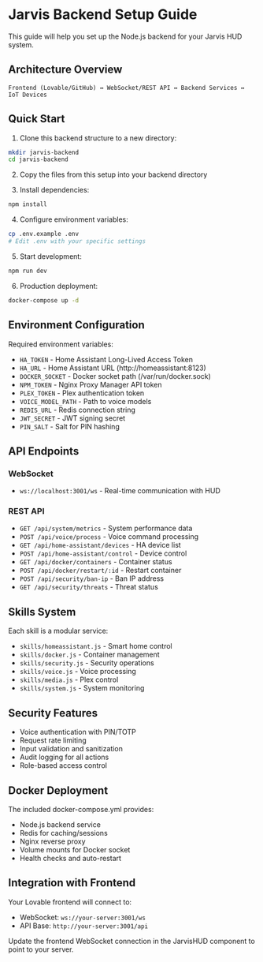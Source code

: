 # Jarvis Backend Setup Guide

This guide will help you set up the Node.js backend for your Jarvis HUD system.

## Architecture Overview

```
Frontend (Lovable/GitHub) ↔ WebSocket/REST API ↔ Backend Services ↔ IoT Devices
```

## Quick Start

1. Clone this backend structure to a new directory:
```bash
mkdir jarvis-backend
cd jarvis-backend
```

2. Copy the files from this setup into your backend directory

3. Install dependencies:
```bash
npm install
```

4. Configure environment variables:
```bash
cp .env.example .env
# Edit .env with your specific settings
```

5. Start development:
```bash
npm run dev
```

6. Production deployment:
```bash
docker-compose up -d
```

## Environment Configuration

Required environment variables:
- `HA_TOKEN` - Home Assistant Long-Lived Access Token
- `HA_URL` - Home Assistant URL (http://homeassistant:8123)
- `DOCKER_SOCKET` - Docker socket path (/var/run/docker.sock)
- `NPM_TOKEN` - Nginx Proxy Manager API token
- `PLEX_TOKEN` - Plex authentication token
- `VOICE_MODEL_PATH` - Path to voice models
- `REDIS_URL` - Redis connection string
- `JWT_SECRET` - JWT signing secret
- `PIN_SALT` - Salt for PIN hashing

## API Endpoints

### WebSocket
- `ws://localhost:3001/ws` - Real-time communication with HUD

### REST API
- `GET /api/system/metrics` - System performance data
- `POST /api/voice/process` - Voice command processing
- `GET /api/home-assistant/devices` - HA device list
- `POST /api/home-assistant/control` - Device control
- `GET /api/docker/containers` - Container status
- `POST /api/docker/restart/:id` - Restart container
- `POST /api/security/ban-ip` - Ban IP address
- `GET /api/security/threats` - Threat status

## Skills System

Each skill is a modular service:
- `skills/homeassistant.js` - Smart home control
- `skills/docker.js` - Container management  
- `skills/security.js` - Security operations
- `skills/voice.js` - Voice processing
- `skills/media.js` - Plex control
- `skills/system.js` - System monitoring

## Security Features

- Voice authentication with PIN/TOTP
- Request rate limiting
- Input validation and sanitization
- Audit logging for all actions
- Role-based access control

## Docker Deployment

The included docker-compose.yml provides:
- Node.js backend service
- Redis for caching/sessions
- Nginx reverse proxy
- Volume mounts for Docker socket
- Health checks and auto-restart

## Integration with Frontend

Your Lovable frontend will connect to:
- WebSocket: `ws://your-server:3001/ws`
- API Base: `http://your-server:3001/api`

Update the frontend WebSocket connection in the JarvisHUD component to point to your server.